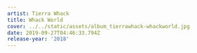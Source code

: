 ```yaml
---
artist: Tierra Whack
title: Whack World
cover: ../../static/assets/album_tierrawhack-whackworld.jpg
date: 2019-09-27T04:46:33.794Z
release-year: '2018'
---
```


